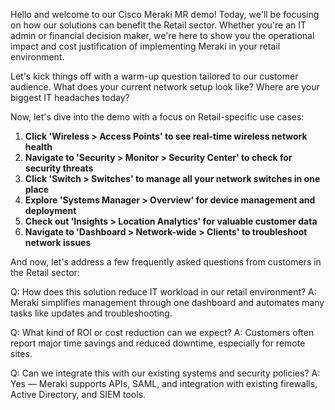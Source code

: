 Hello and welcome to our Cisco Meraki MR demo! Today, we'll be focusing on how our solutions can benefit the Retail sector. Whether you're an IT admin or financial decision maker, we're here to show you the operational impact and cost justification of implementing Meraki in your retail environment.

Let's kick things off with a warm-up question tailored to our customer audience. What does your current network setup look like? Where are your biggest IT headaches today?

Now, let's dive into the demo with a focus on Retail-specific use cases:

1. **Click 'Wireless > Access Points' to see real-time wireless network health**
2. **Navigate to 'Security > Monitor > Security Center' to check for security threats**
3. **Click 'Switch > Switches' to manage all your network switches in one place**
4. **Explore 'Systems Manager > Overview' for device management and deployment**
5. **Check out 'Insights > Location Analytics' for valuable customer data**
6. **Navigate to 'Dashboard > Network-wide > Clients' to troubleshoot network issues**

And now, let's address a few frequently asked questions from customers in the Retail sector:

Q: How does this solution reduce IT workload in our retail environment?
A: Meraki simplifies management through one dashboard and automates many tasks like updates and troubleshooting.

Q: What kind of ROI or cost reduction can we expect?
A: Customers often report major time savings and reduced downtime, especially for remote sites.

Q: Can we integrate this with our existing systems and security policies?
A: Yes — Meraki supports APIs, SAML, and integration with existing firewalls, Active Directory, and SIEM tools.